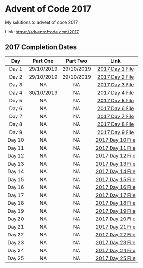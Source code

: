 # Advent of Code 2017

My solutions to advent of code 2017

Link: https://adventofcode.com/2017

## 2017 Completion Dates

|Day|Part One|Part Two|Link|
|:---:|:----:|:------:|:---:|
|Day 1|29/10/2019|29/10/2019|[2017 Day 1 File](https://github.com/Hopson97/advent-of-code/blob/master/cpp/2017/day1.cpp)|
|Day 2|29/10/2019|29/10/2019|[2017 Day 2 File](https://github.com/Hopson97/advent-of-code/blob/master/cpp/2017/day2.cpp)|
|Day 3|NA|NA|[2017 Day 3 File](https://github.com/Hopson97/advent-of-code/blob/master/cpp/2017/day3.cpp)|
|Day 4|30/10/2019|NA|[2017 Day 4 File](https://github.com/Hopson97/advent-of-code/blob/master/cpp/2017/day4.cpp)|
|Day 5|NA|NA|[2017 Day 5 File](https://github.com/Hopson97/advent-of-code/blob/master/cpp/2017/day5.cpp)|
|Day 6|NA|NA|[2017 Day 6 File](https://github.com/Hopson97/advent-of-code/blob/master/cpp/2017/day6.cpp)|
|Day 7|NA|NA|[2017 Day 7 File](https://github.com/Hopson97/advent-of-code/blob/master/cpp/2017/day7.cpp)|
|Day 8|NA|NA|[2017 Day 8 File](https://github.com/Hopson97/advent-of-code/blob/master/cpp/2017/day8.cpp)|
|Day 9|NA|NA|[2017 Day 9 File](https://github.com/Hopson97/advent-of-code/blob/master/cpp/2017/day9.cpp)|
|Day 10|NA|NA|[2017 Day 10 File](https://github.com/Hopson97/advent-of-code/blob/master/cpp/2017/day10.cpp)|
|Day 11|NA|NA|[2017 Day 11 File](https://github.com/Hopson97/advent-of-code/blob/master/cpp/2017/day11.cpp)|
|Day 12|NA|NA|[2017 Day 12 File](https://github.com/Hopson97/advent-of-code/blob/master/cpp/2017/day12.cpp)|
|Day 13|NA|NA|[2017 Day 13 File](https://github.com/Hopson97/advent-of-code/blob/master/cpp/2017/day13.cpp)|
|Day 14|NA|NA|[2017 Day 14 File](https://github.com/Hopson97/advent-of-code/blob/master/cpp/2017/day14.cpp)|
|Day 15|NA|NA|[2017 Day 15 File](https://github.com/Hopson97/advent-of-code/blob/master/cpp/2017/day15.cpp)|
|Day 16|NA|NA|[2017 Day 16 File](https://github.com/Hopson97/advent-of-code/blob/master/cpp/2017/day16.cpp)|
|Day 17|NA|NA|[2017 Day 17 File](https://github.com/Hopson97/advent-of-code/blob/master/cpp/2017/day17.cpp)|
|Day 18|NA|NA|[2017 Day 18 File](https://github.com/Hopson97/advent-of-code/blob/master/cpp/2017/day18.cpp)|
|Day 19|NA|NA|[2017 Day 19 File](https://github.com/Hopson97/advent-of-code/blob/master/cpp/2017/day19.cpp)|
|Day 20|NA|NA|[2017 Day 20 File](https://github.com/Hopson97/advent-of-code/blob/master/cpp/2017/day20.cpp)|
|Day 21|NA|NA|[2017 Day 21 File](https://github.com/Hopson97/advent-of-code/blob/master/cpp/2017/day21.cpp)|
|Day 22|NA|NA|[2017 Day 22 File](https://github.com/Hopson97/advent-of-code/blob/master/cpp/2017/day22.cpp)|
|Day 23|NA|NA|[2017 Day 23 File](https://github.com/Hopson97/advent-of-code/blob/master/cpp/2017/day23.cpp)|
|Day 24|NA|NA|[2017 Day 24 File](https://github.com/Hopson97/advent-of-code/blob/master/cpp/2017/day24.cpp)|
|Day 25|NA|NA|[2017 Day 25 File](https://github.com/Hopson97/advent-of-code/blob/master/cpp/2017/day25.cpp)|

